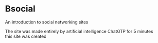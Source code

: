 # Bsocial
An introduction to social networking sites

The site was made entirely by artificial intelligence ChatGTP for 5 minutes this site was created


